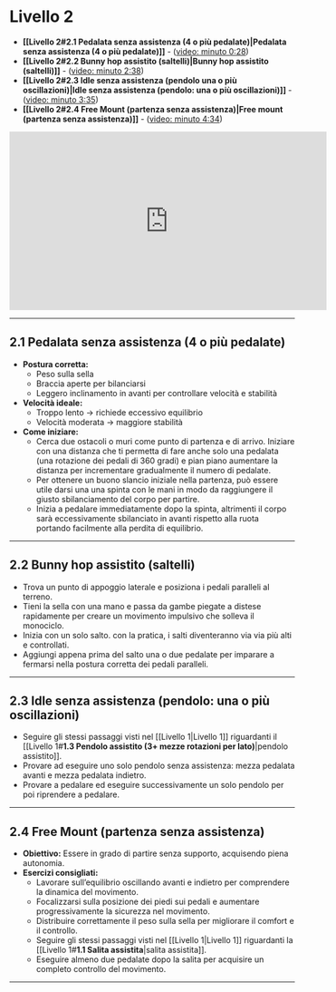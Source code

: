 # **Livello 2**

- **[[Livello 2#**2.1 Pedalata senza assistenza (4 o più pedalate)**|Pedalata senza assistenza (4 o più pedalate)]]** - ([video: minuto 0:28](https://www.youtube.com/watch?v=ss8iPrDfTs0&list=PL-cykddDwi53A0l5YuAIzl0sLa4y5eED_&index=2&t=28s))
- **[[Livello 2#**2.2 Bunny hop assistito (saltelli)**|Bunny hop assistito (saltelli)]]** - ([video: minuto 2:38](https://www.youtube.com/watch?v=ss8iPrDfTs0&list=PL-cykddDwi53A0l5YuAIzl0sLa4y5eED_&index=2&t=158s)) 
- **[[Livello 2#**2.3 Idle senza assistenza (pendolo una o più oscillazioni)**|Idle senza assistenza (pendolo: una o più oscillazioni)]]** - ([video: minuto 3:35](https://www.youtube.com/watch?v=ss8iPrDfTs0&list=PL-cykddDwi53A0l5YuAIzl0sLa4y5eED_&index=2&t=215s))
- **[[Livello 2#**2.4 Free Mount (partenza senza assistenza)**|Free mount (partenza senza assistenza)]]** - ([video: minuto 4:34](https://www.youtube.com/watch?v=ss8iPrDfTs0&list=PL-cykddDwi53A0l5YuAIzl0sLa4y5eED_&index=2&t=274s))

<iframe width="560" height="315" src="https://www.youtube.com/embed/ss8iPrDfTs0?si=tEHNTOXE5G3AM352" title="YouTube video player" frameborder="0" allow="accelerometer; autoplay; clipboard-write; encrypted-media; gyroscope; picture-in-picture; web-share" referrerpolicy="strict-origin-when-cross-origin" allowfullscreen></iframe>

---
## **2.1 Pedalata senza assistenza (4 o più pedalate)**

- **Postura corretta:**
    - Peso sulla sella
    - Braccia aperte per bilanciarsi
    - Leggero inclinamento in avanti per controllare velocità e stabilità
- **Velocità ideale:**
    - Troppo lento → richiede eccessivo equilibrio
    - Velocità moderata → maggiore stabilità
- **Come iniziare:**
	- Cerca due ostacoli o muri come punto di partenza e di arrivo. Iniziare con una distanza che ti permetta di fare anche solo una pedalata (una rotazione dei pedali di 360 gradi) e pian piano aumentare la distanza per incrementare gradualmente il numero di pedalate.
	- Per ottenere un buono slancio iniziale nella partenza, può essere utile darsi una una spinta con le mani in modo da raggiungere il giusto sbilanciamento del corpo per partire.
	- Inizia a pedalare immediatamente dopo la spinta, altrimenti il corpo sarà eccessivamente sbilanciato in avanti rispetto alla ruota portando facilmente alla perdita di equilibrio.

---
## **2.2  Bunny hop assistito (saltelli)**

- Trova un punto di appoggio laterale e posiziona i pedali paralleli al terreno.
- Tieni la sella con una mano e passa da gambe piegate a distese rapidamente per creare un movimento impulsivo che solleva il monociclo.
- Inizia con un solo salto. con la pratica, i salti diventeranno via via più alti e controllati.
- Aggiungi appena prima del salto una o due pedalate per imparare a fermarsi nella postura corretta dei pedali paralleli.

---
## **2.3 Idle senza assistenza (pendolo: una o più oscillazioni)**

- Seguire gli stessi passaggi visti nel [[Livello 1|Livello 1]] riguardanti il [[Livello 1#**1.3 Pendolo assistito (3+ mezze rotazioni per lato)**|pendolo assistito]].
- Provare ad eseguire uno solo pendolo senza assistenza: mezza pedalata avanti e mezza pedalata indietro.
- Provare a pedalare ed eseguire successivamente un solo pendolo per poi riprendere a pedalare.

---
## **2.4 Free Mount (partenza senza assistenza)**

- **Obiettivo:** Essere in grado di partire senza supporto, acquisendo piena autonomia.
- **Esercizi consigliati:**
    - Lavorare sull’equilibrio oscillando avanti e indietro per comprendere la dinamica del movimento.
    - Focalizzarsi sulla posizione dei piedi sui pedali e aumentare progressivamente la sicurezza nel movimento.
    - Distribuire correttamente il peso sulla sella per migliorare il comfort e il controllo.
    - Seguire gli stessi passaggi visti nel [[Livello 1|Livello 1]] riguardanti la [[Livello 1#**1.1 Salita assistita**|salita assistita]].
    - Eseguire almeno due pedalate dopo la salita per acquisire un completo controllo del movimento.

---